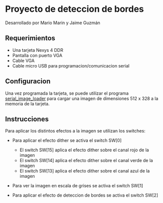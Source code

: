 # Proyecto de deteccion de bordes
	
Desarrollado por Mario Marin y Jaime Guzmán

## Requerimientos

- Una tarjeta Nexys 4 DDR
- Pantalla con puerto VGA
- Cable VGA
- Cable micro USB para programacion/comunicacion serial 

## Configuracion

Una vez programada la tarjeta, se puede utilizar el programa [serial_image_loader](https://github.com/gcarvajalb/ELO212-reference-modules/tree/master/serial_image_loader) para cargar una imagen de dimensiones 512 x 328 a la memoria de la tarjeta.

## Instrucciones

Para aplicar los distintos efectos a la imagen se utilizan los switches:

* Para aplicar el efecto dither se activa el switch SW[0]
	* El switch SW[15] aplica el efecto dither sobre el canal rojo de la imagen
	* El switch SW[14] aplica el efecto dither sobre el canal verde de la imagen
	* El switch SW[13] aplica el efecto dither sobre el canal azul de la imagen

* Para ver la imagen en escala de grises se activa el switch SW[1]

* Para aplicar el efecto de deteccion de bordes se activa el switch SW[2]
